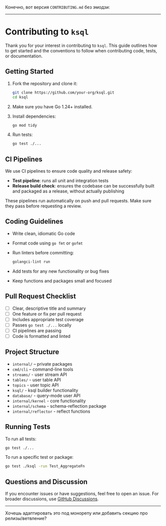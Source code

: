 Конечно, вот версия `CONTRIBUTING.md` без эмодзи:

---

# Contributing to `ksql`

Thank you for your interest in contributing to `ksql`. This guide outlines how to get started and the conventions to follow when contributing code, tests, or documentation.

## Getting Started

1. Fork the repository and clone it:

   ```bash
   git clone https://github.com/your-org/ksql.git
   cd ksql
   ```

2. Make sure you have Go 1.24+ installed.

3. Install dependencies:

   ```bash
   go mod tidy
   ```

4. Run tests:

   ```bash
   go test ./...
   ```

## CI Pipelines

We use CI pipelines to ensure code quality and release safety:

* **Test pipeline**: runs all unit and integration tests
* **Release build check**: ensures the codebase can be successfully built and packaged as a release, without actually publishing

These pipelines run automatically on push and pull requests. Make sure they pass before requesting a review.

## Coding Guidelines

* Write clean, idiomatic Go code

* Format code using `go fmt` or `gofmt`

* Run linters before committing:

  ```bash
  golangci-lint run
  ```

* Add tests for any new functionality or bug fixes

* Keep functions and packages small and focused

## Pull Request Checklist

* [ ] Clear, descriptive title and summary
* [ ] One feature or fix per pull request
* [ ] Includes appropriate test coverage
* [ ] Passes `go test ./...` locally
* [ ] CI pipelines are passing
* [ ] Code is formatted and linted

## Project Structure

* `internal/` – private packages
* `cmd/cli` – command-line tools 
* `streams/` - user stream API
* `tables/` - user table API
* `topics` - user topic API 
* `ksql/` - ksql builder functionality
* `database/` - query-mode user API
* `internal/kernel` - core functionality
* `internal/schema` - schema-reflection package
* `internal/reflector` - reflect functions 

## Running Tests

To run all tests:

```bash
go test ./...
```

To run a specific test or package:

```bash
go test ./ksql -run Test_AggregateFn 
```

## Questions and Discussion

If you encounter issues or have suggestions, feel free to open an issue. For broader discussions, use [GitHub Discussions](https://github.com/your-org/ksql/discussions).

---

Хочешь адаптировать это под монорепу или добавить секцию про релизы/ветвление?
